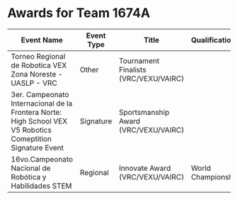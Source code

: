 # Awards for Team 1674A

| Event Name | Event Type | Title | Qualifications |
|------------|------------|-------|----------------|
| Torneo Regional de Robotica VEX Zona Noreste - UASLP - VRC | Other | Tournament Finalists (VRC/VEXU/VAIRC) |  |
| 3er. Campeonato Internacional de la Frontera Norte: High School VEX V5 Robotics Comeptition Signature Event | Signature | Sportsmanship Award (VRC/VEXU/VAIRC) |  |
| 16vo.Campeonato Nacional de Robótica y Habilidades STEM | Regional | Innovate Award (VRC/VEXU/VAIRC) | World Championship |
